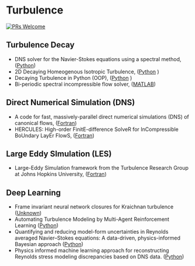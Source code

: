 # Turbulence

[![PRs Welcome](https://img.shields.io/badge/PRs-welcome-brightgreen.svg?style=flat-square)](http://makeapullrequest.com)



## Turbulence Decay
* DNS solver for the Navier-Stokes equations using a spectral method, ([Python](https://github.com/danielhalvorsen/Project_Turbulence_Modelling))
* 2D Decaying Homeogenous Isotropic Turbulence, ([Python](https://github.com/sayin/Pyhton_LES_solver_2D_decaying_trubulence) )
* Decaying Turbulence in Python (OOP), ([Python](https://github.com/marinlauber/2D-Turbulence-Python) )
* Bi-periodic spectral incompressible flow solver, ([MATLAB](http://www.seas.ucla.edu/fluidflow/codes.html))

## Direct Numerical Simulation (DNS)
* A code for fast, massively-parallel direct numerical simulations (DNS) of canonical flows, ([Fortran](https://github.com/p-costa/CaNS))
* HERCULES:  High-order FinitE-difference SolveR for InCompressible BoUndary LayEr FlowS, ([Fortran](https://github.com/friedenhe/hercules))

## Large Eddy SImulation (LES)
* Large-Eddy Simulation framework from the Turbulence Research Group at Johns Hopkins University, ([Fortran](https://github.com/lesgo-jhu/lesgo))


## Deep Learning
* Frame invariant neural network closures for Kraichnan turbulence ([Unknown](https://github.com/surajp92/FI-CNN))
* Automating Turbulence Modeling by Multi-Agent Reinforcement Learning ([Python](https://github.com/cselab/MARL_LES))
* Quantifying and reducing model-form uncertainties in Reynolds averaged Navier–Stokes equations: A data-driven, physics-informed Bayesian approach ([Python](https://github.com/xiaoh/data-driven-rans-modeling))
* Physics informed machine learning approach for reconstructing Reynolds stress modeling discrepancies based on DNS data. ([Python](https://github.com/xiaoh/turbulence-modeling-PIML))
